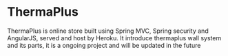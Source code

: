 # ThermaPlus


ThermaPlus is online store built using Spring MVC, Spring security and AngularJS, served and host by Heroku. 
It introduce thermaplus wall system and its parts, it is a ongoing project and will be updated in the future
